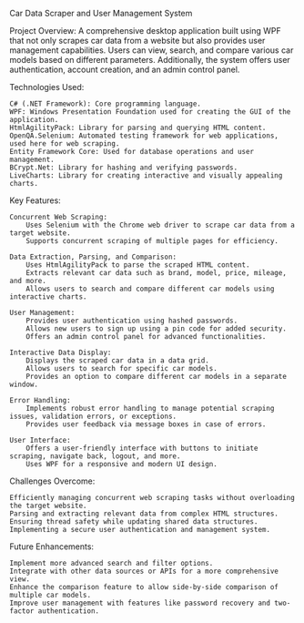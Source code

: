 Car Data Scraper and User Management System

Project Overview:
A comprehensive desktop application built using WPF that not only scrapes car data from a website but also provides user management capabilities. Users can view, search, and compare various car models based on different parameters. Additionally, the system offers user authentication, account creation, and an admin control panel.

Technologies Used:

    C# (.NET Framework): Core programming language.
    WPF: Windows Presentation Foundation used for creating the GUI of the application.
    HtmlAgilityPack: Library for parsing and querying HTML content.
    OpenQA.Selenium: Automated testing framework for web applications, used here for web scraping.
    Entity Framework Core: Used for database operations and user management.
    BCrypt.Net: Library for hashing and verifying passwords.
    LiveCharts: Library for creating interactive and visually appealing charts.

Key Features:

    Concurrent Web Scraping:
        Uses Selenium with the Chrome web driver to scrape car data from a target website.
        Supports concurrent scraping of multiple pages for efficiency.

    Data Extraction, Parsing, and Comparison:
        Uses HtmlAgilityPack to parse the scraped HTML content.
        Extracts relevant car data such as brand, model, price, mileage, and more.
        Allows users to search and compare different car models using interactive charts.

    User Management:
        Provides user authentication using hashed passwords.
        Allows new users to sign up using a pin code for added security.
        Offers an admin control panel for advanced functionalities.

    Interactive Data Display:
        Displays the scraped car data in a data grid.
        Allows users to search for specific car models.
        Provides an option to compare different car models in a separate window.

    Error Handling:
        Implements robust error handling to manage potential scraping issues, validation errors, or exceptions.
        Provides user feedback via message boxes in case of errors.

    User Interface:
        Offers a user-friendly interface with buttons to initiate scraping, navigate back, logout, and more.
        Uses WPF for a responsive and modern UI design.

Challenges Overcome:

    Efficiently managing concurrent web scraping tasks without overloading the target website.
    Parsing and extracting relevant data from complex HTML structures.
    Ensuring thread safety while updating shared data structures.
    Implementing a secure user authentication and management system.

Future Enhancements:

    Implement more advanced search and filter options.
    Integrate with other data sources or APIs for a more comprehensive view.
    Enhance the comparison feature to allow side-by-side comparison of multiple car models.
    Improve user management with features like password recovery and two-factor authentication.
